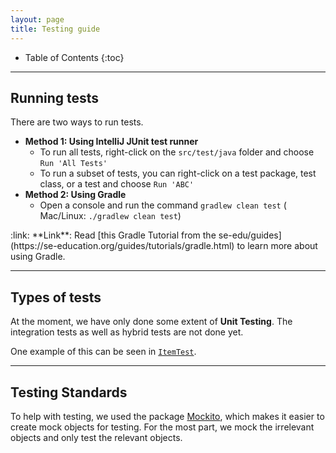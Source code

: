 ```yaml
---
layout: page
title: Testing guide
---
```


* Table of Contents
  {:toc}

--------------------------------------------------------------------------------------------------------------------

## Running tests

There are two ways to run tests.

* **Method 1: Using IntelliJ JUnit test runner**
    * To run all tests, right-click on the `src/test/java` folder and
      choose `Run 'All Tests'`
    * To run a subset of tests, you can right-click on a test package,
      test class, or a test and choose `Run 'ABC'`
* **Method 2: Using Gradle**
    * Open a console and run the command `gradlew clean test` (
      Mac/Linux: `./gradlew clean test`)

<div markdown="span" class="alert alert-secondary">:link: **Link**: Read [this Gradle Tutorial from the se-edu/guides](https://se-education.org/guides/tutorials/gradle.html) to learn more about using Gradle.
</div>

--------------------------------------------------------------------------------------------------------------------

## Types of tests

At the moment, we have only done some extent of **Unit Testing**. The
integration tests as well as hybrid tests are not done yet.

One example of this can be seen in
[`ItemTest`](../src/test/java/wingman/model/item/ItemTest.java).

--------------------------------------------------------------------------------------------------------------------

## Testing Standards

To help with testing, we used the package [Mockito](https://site.mockito.org/),
which makes it easier to create mock objects for testing. For the most part,
we mock the irrelevant objects and only test the relevant objects.
